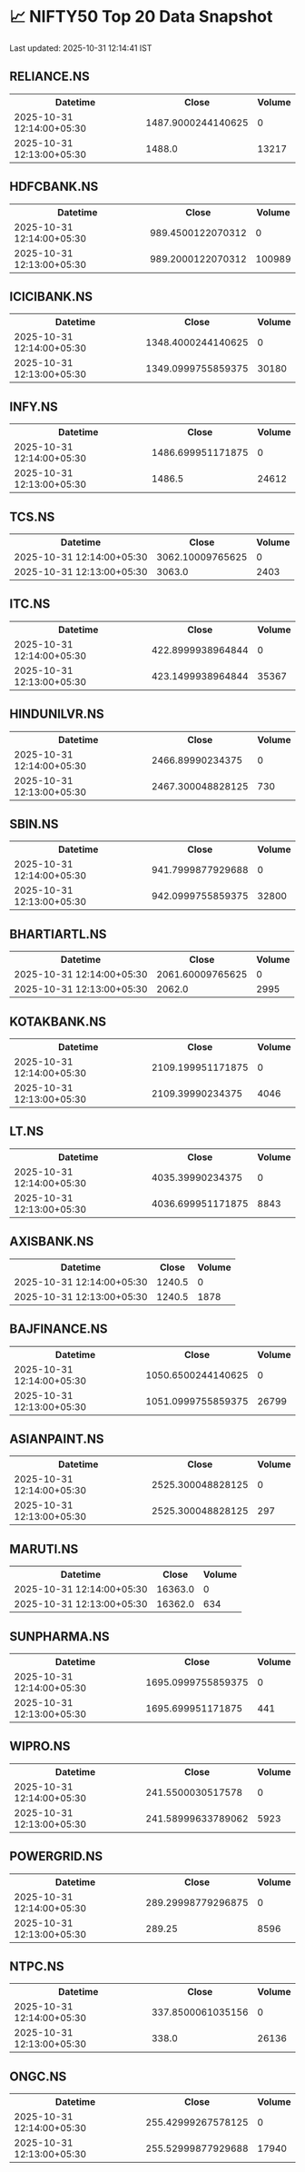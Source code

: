 # 📈 NIFTY50 Top 20 Data Snapshot

Last updated: 2025-10-31 12:14:41 IST

## RELIANCE.NS

<table>
  <tr><th>Datetime</th><th>Close</th><th>Volume</th></tr>
  <tr><td>2025-10-31 12:14:00+05:30</td><td>1487.9000244140625</td><td>0</td></tr>
  <tr><td>2025-10-31 12:13:00+05:30</td><td>1488.0</td><td>13217</td></tr>
</table>

## HDFCBANK.NS

<table>
  <tr><th>Datetime</th><th>Close</th><th>Volume</th></tr>
  <tr><td>2025-10-31 12:14:00+05:30</td><td>989.4500122070312</td><td>0</td></tr>
  <tr><td>2025-10-31 12:13:00+05:30</td><td>989.2000122070312</td><td>100989</td></tr>
</table>

## ICICIBANK.NS

<table>
  <tr><th>Datetime</th><th>Close</th><th>Volume</th></tr>
  <tr><td>2025-10-31 12:14:00+05:30</td><td>1348.4000244140625</td><td>0</td></tr>
  <tr><td>2025-10-31 12:13:00+05:30</td><td>1349.0999755859375</td><td>30180</td></tr>
</table>

## INFY.NS

<table>
  <tr><th>Datetime</th><th>Close</th><th>Volume</th></tr>
  <tr><td>2025-10-31 12:14:00+05:30</td><td>1486.699951171875</td><td>0</td></tr>
  <tr><td>2025-10-31 12:13:00+05:30</td><td>1486.5</td><td>24612</td></tr>
</table>

## TCS.NS

<table>
  <tr><th>Datetime</th><th>Close</th><th>Volume</th></tr>
  <tr><td>2025-10-31 12:14:00+05:30</td><td>3062.10009765625</td><td>0</td></tr>
  <tr><td>2025-10-31 12:13:00+05:30</td><td>3063.0</td><td>2403</td></tr>
</table>

## ITC.NS

<table>
  <tr><th>Datetime</th><th>Close</th><th>Volume</th></tr>
  <tr><td>2025-10-31 12:14:00+05:30</td><td>422.8999938964844</td><td>0</td></tr>
  <tr><td>2025-10-31 12:13:00+05:30</td><td>423.1499938964844</td><td>35367</td></tr>
</table>

## HINDUNILVR.NS

<table>
  <tr><th>Datetime</th><th>Close</th><th>Volume</th></tr>
  <tr><td>2025-10-31 12:14:00+05:30</td><td>2466.89990234375</td><td>0</td></tr>
  <tr><td>2025-10-31 12:13:00+05:30</td><td>2467.300048828125</td><td>730</td></tr>
</table>

## SBIN.NS

<table>
  <tr><th>Datetime</th><th>Close</th><th>Volume</th></tr>
  <tr><td>2025-10-31 12:14:00+05:30</td><td>941.7999877929688</td><td>0</td></tr>
  <tr><td>2025-10-31 12:13:00+05:30</td><td>942.0999755859375</td><td>32800</td></tr>
</table>

## BHARTIARTL.NS

<table>
  <tr><th>Datetime</th><th>Close</th><th>Volume</th></tr>
  <tr><td>2025-10-31 12:14:00+05:30</td><td>2061.60009765625</td><td>0</td></tr>
  <tr><td>2025-10-31 12:13:00+05:30</td><td>2062.0</td><td>2995</td></tr>
</table>

## KOTAKBANK.NS

<table>
  <tr><th>Datetime</th><th>Close</th><th>Volume</th></tr>
  <tr><td>2025-10-31 12:14:00+05:30</td><td>2109.199951171875</td><td>0</td></tr>
  <tr><td>2025-10-31 12:13:00+05:30</td><td>2109.39990234375</td><td>4046</td></tr>
</table>

## LT.NS

<table>
  <tr><th>Datetime</th><th>Close</th><th>Volume</th></tr>
  <tr><td>2025-10-31 12:14:00+05:30</td><td>4035.39990234375</td><td>0</td></tr>
  <tr><td>2025-10-31 12:13:00+05:30</td><td>4036.699951171875</td><td>8843</td></tr>
</table>

## AXISBANK.NS

<table>
  <tr><th>Datetime</th><th>Close</th><th>Volume</th></tr>
  <tr><td>2025-10-31 12:14:00+05:30</td><td>1240.5</td><td>0</td></tr>
  <tr><td>2025-10-31 12:13:00+05:30</td><td>1240.5</td><td>1878</td></tr>
</table>

## BAJFINANCE.NS

<table>
  <tr><th>Datetime</th><th>Close</th><th>Volume</th></tr>
  <tr><td>2025-10-31 12:14:00+05:30</td><td>1050.6500244140625</td><td>0</td></tr>
  <tr><td>2025-10-31 12:13:00+05:30</td><td>1051.0999755859375</td><td>26799</td></tr>
</table>

## ASIANPAINT.NS

<table>
  <tr><th>Datetime</th><th>Close</th><th>Volume</th></tr>
  <tr><td>2025-10-31 12:14:00+05:30</td><td>2525.300048828125</td><td>0</td></tr>
  <tr><td>2025-10-31 12:13:00+05:30</td><td>2525.300048828125</td><td>297</td></tr>
</table>

## MARUTI.NS

<table>
  <tr><th>Datetime</th><th>Close</th><th>Volume</th></tr>
  <tr><td>2025-10-31 12:14:00+05:30</td><td>16363.0</td><td>0</td></tr>
  <tr><td>2025-10-31 12:13:00+05:30</td><td>16362.0</td><td>634</td></tr>
</table>

## SUNPHARMA.NS

<table>
  <tr><th>Datetime</th><th>Close</th><th>Volume</th></tr>
  <tr><td>2025-10-31 12:14:00+05:30</td><td>1695.0999755859375</td><td>0</td></tr>
  <tr><td>2025-10-31 12:13:00+05:30</td><td>1695.699951171875</td><td>441</td></tr>
</table>

## WIPRO.NS

<table>
  <tr><th>Datetime</th><th>Close</th><th>Volume</th></tr>
  <tr><td>2025-10-31 12:14:00+05:30</td><td>241.5500030517578</td><td>0</td></tr>
  <tr><td>2025-10-31 12:13:00+05:30</td><td>241.58999633789062</td><td>5923</td></tr>
</table>

## POWERGRID.NS

<table>
  <tr><th>Datetime</th><th>Close</th><th>Volume</th></tr>
  <tr><td>2025-10-31 12:14:00+05:30</td><td>289.29998779296875</td><td>0</td></tr>
  <tr><td>2025-10-31 12:13:00+05:30</td><td>289.25</td><td>8596</td></tr>
</table>

## NTPC.NS

<table>
  <tr><th>Datetime</th><th>Close</th><th>Volume</th></tr>
  <tr><td>2025-10-31 12:14:00+05:30</td><td>337.8500061035156</td><td>0</td></tr>
  <tr><td>2025-10-31 12:13:00+05:30</td><td>338.0</td><td>26136</td></tr>
</table>

## ONGC.NS

<table>
  <tr><th>Datetime</th><th>Close</th><th>Volume</th></tr>
  <tr><td>2025-10-31 12:14:00+05:30</td><td>255.42999267578125</td><td>0</td></tr>
  <tr><td>2025-10-31 12:13:00+05:30</td><td>255.52999877929688</td><td>17940</td></tr>
</table>

